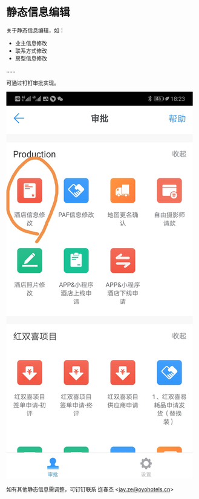 # 静态信息编辑

关于静态信息编辑，如：

* 业主信息修改
* 联系方式修改
* 房型信息修改

……

可通过钉钉审批实现。

![](../.gitbook/assets/image%20%28177%29.png)

如有其他静态信息需调整，可钉钉联系 迮春杰 &lt;jay.ze@oyohotels.cn&gt;

